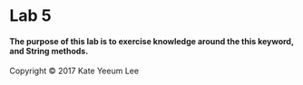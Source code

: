 # Lab 5
#### The purpose of this lab is to exercise knowledge around the this keyword, and String methods.

 Copyright © 2017 Kate Yeeum Lee
 
